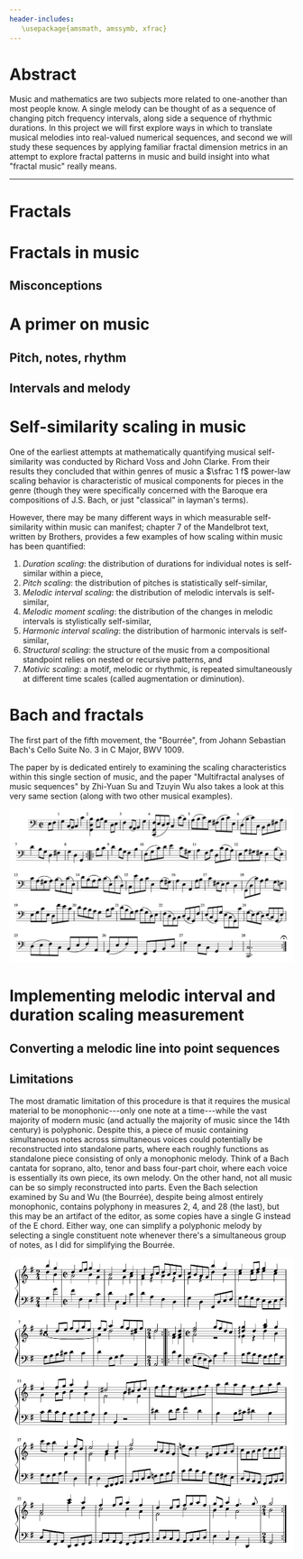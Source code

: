 ```yaml
---
header-includes:
   \usepackage{amsmath, amssymb, xfrac}
---
```

<!--
present a 20-25 minutes slide or power point presentation that will be judged by
the rest of the class, the instructor and other faculty members that will attend
the presentations.

The teams must also submit a formal project (very much in the style of a journal
publication). The report should not exceed 20 pages (including all graphic
material) and should include:
- Title, authors, affiliations.
- Abstract.
- Introductory background material on the literature and significance of the
  project.
- Development of the mathematical model or a survey of a collection of relevant
  models.
- Discussion on the relevant mathematical theory that applies.
- Some original work on your own for either extending the model and performing
  simulations.
- Discussion and conclusions to summarize your work.
- References.

-->

# Abstract

Music and mathematics are two subjects more related to one-another than most
people know. A single melody can be thought of as a sequence of changing pitch
frequency intervals, along side a sequence of rhythmic durations. In this
project we will first explore ways in which to translate musical melodies into
real-valued numerical sequences, and second we will study these sequences by
applying familiar fractal dimension metrics in an attempt to explore fractal
patterns in music and build insight into what "fractal music" really means.

---

<!-- "Introduction"? -->
<!-- SECTION ------------------------------------------------------------- -->

# Fractals

# Fractals in music

## Misconceptions

<!-- SECTION ------------------------------------------------------------- -->
# A primer on music

## Pitch, notes, rhythm

## Intervals and melody

<!-- SECTION ------------------------------------------------------------- -->
# Self-similarity scaling in music 

One of the earliest attempts at mathematically quantifying musical
self-similarity was conducted by Richard Voss and John Clarke. From their
results they concluded that within genres of music a $\sfrac 1 f$ power-law
scaling behavior is characteristic of musical components for pieces in the genre
(though they were specifically concerned with the Baroque era compositions of
J.S. Bach, or just "classical" in layman's terms).
<!-- -->
However, there may be many different ways in which measurable self-similarity
within music can manifest; chapter 7 of the Mandelbrot text, written by
Brothers, provides a few examples of how scaling within music has been
quantified:

1. *Duration scaling*: the distribution of durations for individual notes is
   self-similar within a piece,
2. *Pitch scaling*: the distribution of pitches is statistically self-similar,
3. *Melodic interval scaling*: the distribution of melodic intervals is
   self-similar,
4. *Melodic moment scaling*: the distribution of the changes in melodic
   intervals is stylistically self-similar,
5. *Harmonic interval scaling*: the distribution of harmonic intervals is
   self-similar,
6. *Structural scaling*: the structure of the music from a compositional
   standpoint relies on nested or recursive patterns, and
7. *Motivic scaling*: a motif, melodic or rhythmic, is repeated simultaneously
   at different time scales (called augmentation or diminution).

<!-- Fractal dimension -->

# Bach and fractals

The first part of the fifth movement, the "Bourrée", from
Johann Sebastian Bach's Cello Suite No. 3 in C Major, BWV 1009.

The paper <PAPER> by <AUTHORS> is dedicated entirely to examining the scaling
characteristics within this single section of music, and the paper "Multifractal
analyses of music sequences" by Zhi-Yuan Su and Tzuyin Wu also takes a look at
this very same section (along with two other musical examples).

![Cello Suite No. 3 in C Major, BWV 1009, V. Bourrée I.](./music/bwv1009_bourree.png)

# 

<!-- Implementing Su and Wu -->

# Implementing melodic interval and duration scaling measurement

## Converting a melodic line into point sequences

## Limitations

The most dramatic limitation of this procedure is that it requires the musical
material to be monophonic---only one note at a time---while the vast majority of
modern music (and actually the majority of music since the 14th century) is
polyphonic. Despite this, a piece of music containing simultaneous notes across
simultaneous voices could potentially be reconstructed into standalone parts,
where each roughly functions as standalone piece consisting of only a monophonic
melody. Think of a Bach cantata for soprano, alto, tenor and bass four-part
choir, where each voice is essentially its own piece, its own melody. On the
other hand, not all music can be so simply reconstructed into parts. Even the
Bach selection examined by Su and Wu (the Bourrée), despite being almost
entirely monophonic, contains polyphony in measures 2, 4, and 28 (the last), but
this may be an artifact of the editor, as some copies have a single G instead of
the E chord. Either way, one can simplify a polyphonic melody by selecting a
single constituent note whenever there's a simultaneous group of notes, as I did
for simplifying the Bourrée.

![French Suite No. 5 in G Major, BWV 1009, III. Gavotte](./music/bwv816_gavotte.png)


